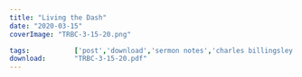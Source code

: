 ```yaml
---
title: "Living the Dash"
date: "2020-03-15"
coverImage: "TRBC-3-15-20.png"

tags:           ['post','download','sermon notes','charles billingsley','paul baloche','trbc']
download:       "TRBC-3-15-20.pdf"
---
```

